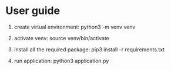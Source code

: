 # User guide
1. create virtual environment:
python3 -m venv venv

2. activate venv:
source venv/bin/activate

3. install all the required package:
pip3 install -r requirements.txt

4. run application: 
python3 application.py
